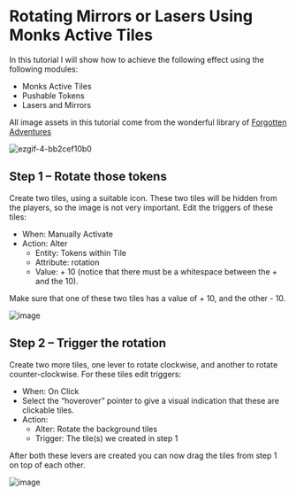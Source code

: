 # Rotating Mirrors or Lasers Using Monks Active Tiles

In this tutorial I will show how to achieve the following effect using the following modules:
 * Monks Active Tiles
 * Pushable Tokens
 * Lasers and Mirrors

All image assets in this tutorial come from the wonderful library of [Forgotten Adventures](https://www.forgotten-adventures.net/)

![ezgif-4-bb2cef10b0](https://user-images.githubusercontent.com/8543541/167701344-d87a165e-e916-4721-bac9-521a5e86ee7f.gif)




## Step 1 – Rotate those tokens
Create two tiles, using a suitable icon. These two tiles will be hidden from the players, so the image is not very important.
Edit the triggers of these tiles:
 * When: Manually Activate
 * Action: Alter 
   * Entity: Tokens within Tile
   * Attribute: rotation
   * Value: + 10  (notice that there must be a whitespace between the + and the 10).

Make sure that one of these two tiles has a value of + 10, and the other - 10. 

![image](https://user-images.githubusercontent.com/8543541/167701292-aebbac72-5b8c-4f56-a276-5445a26a5d8b.png)





## Step 2 – Trigger the rotation
Create two more tiles, one lever to rotate clockwise, and another to rotate counter-clockwise. 
For these tiles edit triggers:
 * When: On Click
 * Select the “hoverover” pointer to give a visual indication that these are clickable tiles.
 * Action:
    * Alter: Rotate the background tiles
    * Trigger: The tile(s) we created in step 1

After both these levers are created you can now drag the tiles from step 1 on top of each other.

![image](https://user-images.githubusercontent.com/8543541/167702297-5bf037b3-8b68-469a-a0ee-c2f6fde7a85d.png)




